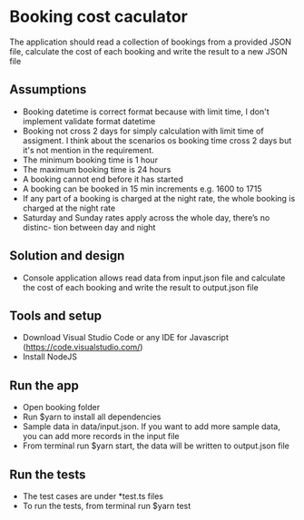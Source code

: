 # Booking cost caculator

The application should read a collection of bookings from a provided JSON
file, calculate the cost of each booking and write the result to a new  JSON file

## Assumptions
-  Booking datetime is correct format because with limit time, I don't implement validate format datetime
- Booking not cross 2 days for simply calculation with limit time of assigment. I think about the scenarios os booking time cross 2 days but it's not mention in the requirement.
-  The minimum booking time is 1 hour
-  The maximum booking time is 24 hours
-  A booking cannot end before it has started
- A booking can be booked in 15 min increments e.g. 1600 to 1715
- If any part of a booking is charged at the night rate, the whole booking is charged at the night rate
- Saturday and Sunday rates apply across the whole day, there’s no distinc-
tion between day and night

## Solution and design
- Console application allows read data from input.json file and calculate the cost of each booking and write the result to output.json file

## Tools and setup

- Download Visual Studio Code or any IDE for Javascript (https://code.visualstudio.com/)
- Install NodeJS

## Run the app
- Open booking folder
- Run $yarn to install all dependencies
- Sample data in data/input.json. If you want to add more sample data, you can add more records in the input file
- From terminal run $yarn start, the data will be written to output.json file

## Run the tests
- The test cases are under *test.ts files
- To run the tests, from terminal run $yarn test

